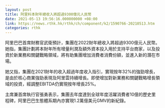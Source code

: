 ```yaml
---
layout: post
title: 阿里料本財年總收入將超過9300億元人民幣
date: 2021-05-13 19:56:16.000000000 +08:00
link: https://news.rthk.hk/rthk/ch/component/k2/1590766-20210513.htm
categories: rthk
---
```


阿里巴巴首席財務官武衛預計，集團在2022財年總收入將超過9300億元人民幣。她指，集團計劃將本財年所有增量利潤及額外資本投入用於支持平台商家，以及投資於新業務和關鍵戰略領域，將有助集團增加消費者消費份額，並進入新的潛在市場。

她又指，集團在2021財年的收入超過年度收入指引，實現按年32%的強勁增長，是由於核心商業強勁表現及阿里雲持續增長。即使增加對新業務和關鍵戰略增長領域的投資，經調整EBITDA仍實現按年增長25%。

主席兼首席執行官張勇表示，集團去年度達到全球年度活躍消費者10億的歷史里程碑，阿里巴巴生態體系期內亦實現1.2萬億美元GMV的新紀錄。

